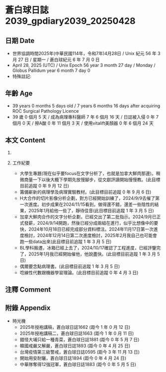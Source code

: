 [_metadata_:encoding]: - "utf-8"
[_metadata_:language]: - "zh-Hant-TW"
[_metadata_:fileformat]: - "markdown"
[_metadata_:MIME_type]: - "text/plain"
[_metadata_:markdown_version]: - "commonmark version 0.30"
[_metadata_:markdown_spec]: - "https://spec.commonmark.org/0.30/"

# 蒼白球日誌2039_gpdiary2039_20250428 #

## 日期 Date ##

* 世界協調時間2025年(中華民國114年，令和7年)4月28日 / Unix 紀元 56 年 3 月 27 日 / 星期一 / 蒼白球紀元 6 年 7 月 0 日
* April 28, 2025 (UTC) / Unix Epoch 56 year 3 month 27 day / Monday / Globus Pallidum year 6 month 7 day 0
* 特殊註記:

## 年齡 Age ##

* 39 years 0 months 5 days old / 7 years 6 months 16 days after acquiring ROC Surgical Pathology Licence
* 39 歲 0 個月 5 天 / 成為病理專科醫師 7 年 6 個月 16 天 / 日誌被入侵 0 年 7 個月 0 天 / 擦A酸 0 年 11 個月 3 天 / 使用vitalift美顏器 0 年 6 個月 24 天

## 本文 Content ##

1. 

2. 工作紀要

    - 大學生專題(現在似乎要focus在文字分析了，也就是加拿大鮮肉那邊)。稍微商量一下以後大概下學期先放慢腳步，從文獻評讀開始慢慢教。(此目標目前追蹤 0 年 9 月 12 日)
    - 籌備嶄新的病理學及病理實驗教材。(此目標目前追蹤 0 年 9 月 6 日)
    - H大合作的切片影像分析企劃，對方已經開始訓練了，2024/9/9去催了第一次進度。初步成果在2024/11/15看到，做得還不錯，還差一些陰性的結果，2025年1月給他一些了，靜待佳音(此目標目前追蹤 1 年 3 月 5 日)
    - 加拿大鮮肉合作的文字分析企劃，已經交出了第二批指示。2024/9月已正式發薪，2024/9/14開跑，然後已經分成兩組在進行，似乎比想像中的要快，2024年10月18日已經完成部分資料標注。2024年11月17日第一次進度檢討，2024年12月14日第二次進度檢討，2025年2月我自己也可能會跑一些data出來(此目標目前追蹤 1 年 3 月 5 日)
    - BL學科搬遷，冰箱已經上去了，2024/10/17確認了工程進度，已經評鑒完了，2025年1月我已經開始催他，他說盡快。(此目標目前追蹤 1 年 3 月 5 日)
    - 偶爾要念點病理書。(此目標目前追蹤 1 年 3 月 5 日)
    - 唸線性代數跟機器學習理論。(此目標目前追蹤 0 年 4 月 3 日)

## 注釋 Comment ##


## 附錄 Appendix ##

* 時光機
    - 2025年授袍講稿，蒼白球日誌1662 (距今 1 年 0 月 12 日)
    - 2025年授袍講稿二，蒼白球日誌1663 (距今 1 年 0 月 11 日)
    - 錯怪大埔只給一種青菜，蒼白球日誌1881 (距今 0 年 5 月 7 日)
    - 韓國戒嚴又解嚴，蒼白球日誌1893 (距今 0 年 4 月 25 日)
    - 台灣疫情第三級警戒，蒼白球日誌0595 (距今 3 年 11 月 13 日)
    - 開始用安耐曬，蒼白球日誌1894 (距今 0 年 4 月 24 日)
    - 中華隊奪得12強冠軍，蒼白球日誌1883 (距今 0 年 5 月 5 日)
